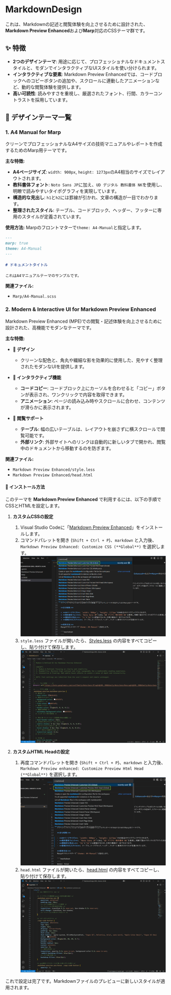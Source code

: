 # MarkdownDesign

これは、Markdownの記述と閲覧体験を向上させるために設計された、**Markdown Preview Enhanced**および**Marp**対応のCSSテーマ群です。

## ✨ 特徴

- **2つのデザインテーマ**: 用途に応じて、プロフェッショナルなドキュメントスタイルと、モダンでインタラクティブなUIスタイルを使い分けられます。
- **インタラクティブな要素**: Markdown Preview Enhancedでは、コードブロックへのコピーボタンの追加や、スクロールに連動したアニメーションなど、動的な閲覧体験を提供します。
- **高い可読性**: 読みやすさを重視し、厳選されたフォント、行間、カラーコントラストを採用しています。

## 🎨 デザインテーマ一覧

### 1. A4 Manual for Marp

クリーンでプロフェッショナルなA4サイズの技術マニュアルやレポートを作成するためのMarp用テーマです。

**主な特徴:**

- **A4ページサイズ**: `width: 900px`, `height: 1273px`のA4相当のサイズでレイアウトされます。
- **教科書体フォント**: `Noto Sans JP`に加え、`UD デジタル 教科書体 NK`を使用し、明瞭で読みやすいタイポグラフィを実現しています。
- **構造的な見出し**: `h1`と`h2`には罫線が引かれ、文章の構造が一目でわかります。
- **整理されたスタイル**: テーブル、コードブロック、ヘッダー、フッターに専用のスタイルが定義されています。

**使用方法:**
Marpのフロントマターで`theme: A4-Manual`と指定します。

```markdown
---
marp: true
theme: A4-Manual
---

# ドキュメントタイトル

これはA4マニュアルテーマのサンプルです。
```

**関連ファイル:**

- `Marp/A4-Manual.scss`

### 2. Modern & Interactive UI for Markdown Preview Enhanced

Markdown Preview Enhanced (MPE)での閲覧・記述体験を向上させるために設計された、高機能でモダンなテーマです。

**主な特徴:**

- **🎨 デザイン**
  - クリーンな配色と、角丸や繊細な影を効果的に使用した、見やすく整理されたモダンなUIを提供します。

- **🚀 インタラクティブ機能**
  - **コードコピー**: コードブロック上にカーソルを合わせると「コピー」ボタンが表示され、ワンクリックで内容を取得できます。
  - **アニメーション**: ページの読み込み時やスクロールに合わせ、コンテンツが滑らかに表示されます。

- **🔧 閲覧サポート**
  - **テーブル**: 幅の広いテーブルは、レイアウトを崩さずに横スクロールで閲覧可能です。
  - **外部リンク**: 外部サイトへのリンクは自動的に新しいタブで開かれ、閲覧中のドキュメントから移動するのを防ぎます。

**関連ファイル:**

- `Markdown Preview Enhanced/style.less`
- `Markdown Preview Enhanced/head.html`

#### 🚀 インストール方法

このテーマを **Markdown Preview Enhanced** で利用するには、以下の手順でCSSとHTMLを設定します。

1. **カスタムCSSの設定**
    1. Visual Studio Codeに「[Markdown Preview Enhanced](https://marketplace.visualstudio.com/items?itemName=shd101wyy.markdown-preview-enhanced)」をインストールします。
    2. コマンドパレットを開き (`Shift + Ctrl + P`)、`markdown` と入力後、`Markdown Preview Enhanced: Customize CSS (**Global**)` を選択します。
        ![image](Images/2025-06-30_22h13_29.png)
    3. `style.less` ファイルが開いたら、[Styles.less](/Markdown%20Preview%20Enhanced/style.less) の内容をすべてコピーし、貼り付けて保存します。
        ![image](Images/2025-06-30_22h20_26.png)

2. **カスタムHTML Headの設定**
    1. 再度コマンドパレットを開き (`Shift + Ctrl + P`)、`markdown` と入力後、`Markdown Preview enhanced: Customize Preview Html Head (**Global**)` を選択します。
        ![image](Images/2025-06-30_22h22_35.png)
    2. `head.html` ファイルが開いたら、[head.html](/Markdown%20Preview%20Enhanced/head.html) の内容をすべてコピーし、貼り付けて保存します。
        ![image](Images/2025-06-30_22h26_23.png)

これで設定は完了です。Markdownファイルのプレビューに新しいスタイルが適用されます。
